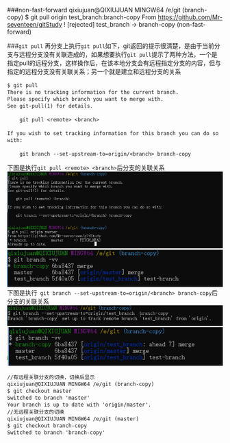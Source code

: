 
###non-fast-forward
    qixiujuan@QIXIUJUAN MINGW64 /e/git (branch-copy)
    $ git pull origin test_branch:branch-copy
    From https://github.com/Mr-seventeen/gitStudy
    ! [rejected]        test_branch -> branch-copy  (non-fast-forward)


###`git pull`
再分支上执行`git pull`如下，git返回的提示很清楚，是由于当前分支与远程分支没有关联造成的，如果想要执行`git pull`提示了两种方法，一个是指定pull的远程分支，这样操作后，在该本地分支会有远程指定分支的内容，但与指定的远程分支没有关联关系；另一个就是建立和远程分支的关系

    $ git pull
    There is no tracking information for the current branch.
    Please specify which branch you want to merge with.
    See git-pull(1) for details.

        git pull <remote> <branch>

    If you wish to set tracking information for this branch you can do so with:

        git branch --set-upstream-to=origin/<branch> branch-copy

下图是执行`git pull <remote> <branch>`后分支的关联关系
![](/img/git-pull-1.1.png)   
![](/img/git-pull-1.2.png)   
下图是执行` git branch --set-upstream-to=origin/<branch> branch-copy`后分支的关联关系
![](/img/git-pull-1.3.png)   
![](/img/git-pull-1.4.png)   


    //有远程关联分支的切换，切换后显示
    qixiujuan@QIXIUJUAN MINGW64 /e/git (branch-copy)
    $ git checkout master
    Switched to branch 'master'
    Your branch is up to date with 'origin/master'.
    //无远程关联分支的切换
    qixiujuan@QIXIUJUAN MINGW64 /e/git (master)
    $ git checkout branch-copy
    Switched to branch 'branch-copy'